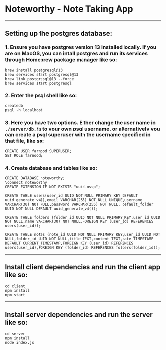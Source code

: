 # Noteworthy - Note Taking App

---

## Setting up the postgres database:

### 1. Ensure you have postgres version 13 installed locally. If you are on MacOS, you can intall postgres and run its services through Homebrew package manager like so:

```
brew install postgresql@13
brew services start postgresql@13
brew link postgresql@13 --force
brew services start postgresql
```

### 2. Enter the psql shell like so:
```
createdb
psql -h localhost
```

### 3. Here you have two options. Either change the user name in `./server/db.js` to your own psql username, or alternatively you can create a psql superuser with the username specified in that file, like so:
```
CREATE USER farnood SUPERUSER;
SET ROLE farnood;
```

### 4. Create database and tables like so:
```
CREATE DATABASE noteworthy;
\connect noteworthy
CREATE EXTENSION IF NOT EXISTS "uuid-ossp";

CREATE TABLE users(user_id UUID NOT NULL PRIMARY KEY DEFAULT uuid_generate_v4(),email VARCHAR(255) NOT NULL UNIQUE,username VARCHAR(30) NOT NULL,password VARCHAR(255) NOT NULL, default_folder UUID NOT NULL DEFAULT uuid_generate_v4());

CREATE TABLE folders (folder_id UUID NOT NULL PRIMARY KEY,user_id UUID NOT NULL,name VARCHAR(30) NOT NULL,FOREIGN KEY (user_id) REFERENCES users(user_id));

CREATE TABLE notes (note_id UUID NOT NULL PRIMARY KEY,user_id UUID NOT NULL,folder_id UUID NOT NULL,title TEXT,content TEXT,date TIMESTAMP DEFAULT CURRENT_TIMESTAMP,FOREIGN KEY (user_id) REFERENCES users(user_id),FOREIGN KEY (folder_id) REFERENCES folders(folder_id));
```

---

## Install client dependencies and run the client app like so:
```
cd client
npm install
npm start
```

---

## Install server dependencies and run the server like so:
```
cd server
npm install
node index.js
```

